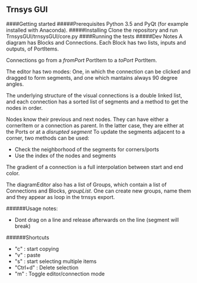 ## Trnsys GUI
####Getting started
#####Prerequisites
Python 3.5 and PyQt (for example installed with Anaconda).
#####Installing
Clone the repository and run TrnsysGUI/trnsysGUI/core.py
####Running the tests
#####Dev Notes
A diagram has Blocks and Connections.
Each Block has two lists, inputs and outputs, of PortItems.

Connections go from a _fromPort_ PortItem to a _toPort_ PortItem.

The editor has two modes: One, in which the connection can be clicked and dragged to form segments, and one which mantains 
always 90 degree angles.
 
The underlying structure of the visual connections is a double linked list, and each connection has a sorted list of 
segments and a method to get the nodes in order.

Nodes know their previous and next nodes.
They can have either a cornerItem or a connection as parent.
In the latter case, they are either at the Ports or at a _disrupted segment_
To update the segments adjacent to a corner, two methods can be used:
* Check the neighborhood of the segments for corners/ports
* Use the index of the nodes and segments

The gradient of a connection is a full interpolation between start and end color.

The diagramEditor also has a list of Groups, which contain a list of Connections and Blocks, _groupList_. One can create new groups, name them and they appear as loop in the trnsys export.

######Usage notes:
- Dont drag on a line and release afterwards on the line (segment will break)

######Shortcuts
- "c"       : start copying
- "v"       : paste
- "s"       : start selecting multiple items
- "Ctrl+d"  : Delete selection
- "m"       : Toggle editor/connection mode